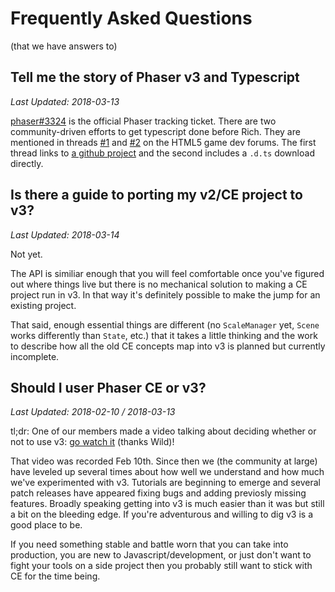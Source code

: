 # Frequently Asked Questions
(that we have answers to)

## Tell me the story of Phaser v3 and Typescript

_Last Updated: 2018-03-13_

[phaser#3324][ts-ticket] is the official Phaser tracking ticket. There are two
community-driven efforts to get typescript done before Rich. They are mentioned
in threads [#1][ts-forum-link] and [#2][ts-forum-link2] on the HTML5 game dev
forums. The first thread links to [a github project][ts-gh] and the second
includes a `.d.ts` download directly.


[ts-ticket]: https://github.com/photonstorm/phaser/issues/3224
[ts-forum-link]: http://www.html5gamedevs.com/topic/35688-phaser-3-jsdoc-generated-typescript-definitions/
[ts-forum-link2]: http://www.html5gamedevs.com/topic/35740-wip-phaser-3-typescript-definitions/
[ts-gh]: https://github.com/troyedwardsjr/phaser3-tsd

## Is there a guide to porting my v2/CE project to v3?

_Last Updated: 2018-03-14_

Not yet.

The API is similiar enough that you will feel comfortable once you've figured
out where things live but there is no mechanical solution to making a CE
project run in v3. In that way it's definitely possible to make the jump for
an existing project.

That said, enough essential things are different (no `ScaleManager` yet,
`Scene` works differently than `State`, etc.) that it takes a little thinking
and the work to describe how all the old CE concepts map into v3 is planned
but currently incomplete.

## Should I user Phaser CE or v3?

_Last Updated: 2018-02-10 / 2018-03-13_

tl;dr: One of our members made a video talking about deciding whether or not
to use v3: [go watch it][wild-v3] (thanks Wild)!

That video was recorded Feb 10th. Since then we (the community at large) have
leveled up several times about how well we understand and how much we've
experimented with v3. Tutorials are beginning to emerge and several patch
releases have appeared fixing bugs and adding previosly missing features.
Broadly speaking getting into v3 is much easier than it was but still a bit
on the bleeding edge. If you're adventurous and willing to dig v3 is a good
place to be.

If you need something stable and battle worn that you can take into production,
you are new to Javascript/development, or just don't want to fight your tools
on a side project then you probably still want to stick with CE for the time
being.

[wild-v3]: https://www.youtube.com/watch?v=St_tPsG0pX0
